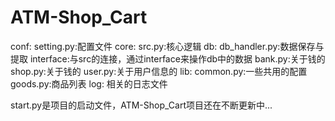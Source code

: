 # ATM-Shop_Cart

conf:
    setting.py:配置文件
core:
    src.py:核心逻辑
db:
    db_handler.py:数据保存与提取
interface:与src的连接，通过interface来操作db中的数据
    bank.py:关于钱的
    shop.py:关于钱的
    user.py:关于用户信息的
lib:
    common.py:一些共用的配置
    goods.py:商品列表
log:
    相关的日志文件

start.py是项目的启动文件，ATM-Shop_Cart项目还在不断更新中...
